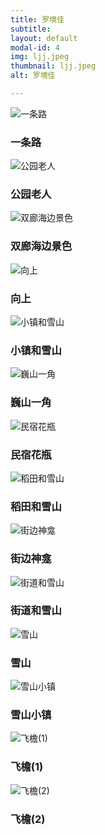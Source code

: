 ```yaml
---
title: 罗境佳
subtitle: 
layout: default
modal-id: 4
img: ljj.jpeg
thumbnail: ljj.jpeg
alt: 罗境佳

---
```


<img src="img/ljj/一条路.jpg" class="img-responsive img-centered" alt="一条路">
<h3>一条路</h3>
<p></p>
<img src="img/ljj/公园老人.jpg" class="img-responsive img-centered" alt="公园老人">
<h3>公园老人</h3>
<p></p>
<img src="img/ljj/双廊海边景色.jpeg" class="img-responsive img-centered" alt="双廊海边景色">
<h3>双廊海边景色</h3>
<p></p>
<img src="img/ljj/向上.jpg" class="img-responsive img-centered" alt="向上">
<h3>向上</h3>
<p></p>
<img src="img/ljj/小镇和雪山.jpg" class="img-responsive img-centered" alt="小镇和雪山">
<h3>小镇和雪山</h3>
<p></p>
<img src="img/ljj/巍山一角.jpg" class="img-responsive img-centered" alt="巍山一角">
<h3>巍山一角</h3>
<p></p>
<img src="img/ljj/民宿花瓶.jpg" class="img-responsive img-centered" alt="民宿花瓶">
<h3>民宿花瓶</h3>
<p></p>
<img src="img/ljj/稻田和雪山.jpg" class="img-responsive img-centered" alt="稻田和雪山">
<h3>稻田和雪山</h3>
<p></p>
<img src="img/ljj/街边神龛.jpg" class="img-responsive img-centered" alt="街边神龛">
<h3>街边神龛</h3>
<p></p>
<img src="img/ljj/街道和雪山.jpg" class="img-responsive img-centered" alt="街道和雪山">
<h3>街道和雪山</h3>
<p></p>
<img src="img/ljj/雪山.jpg" class="img-responsive img-centered" alt="雪山">
<h3>雪山</h3>
<p></p>
<img src="img/ljj/雪山小镇.jpg" class="img-responsive img-centered" alt="雪山小镇">
<h3>雪山小镇</h3>
<p></p>
<img src="img/ljj/飞檐(1).jpg" class="img-responsive img-centered" alt="飞檐(1)">
<h3>飞檐(1)</h3>
<p></p>
<img src="img/ljj/飞檐(2).jpg" class="img-responsive img-centered" alt="飞檐(2)">
<h3>飞檐(2)</h3>
<p></p>